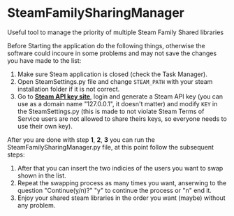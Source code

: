 # SteamFamilySharingManager
Useful tool to manage the priority of multiple Steam Family Shared libraries

Before Starting the application do the following things, otherwise the software could incoure in some problems and may not save the changes you have made to the list:
1. Make sure Steam application is closed (check the Task Manager).
2. Open SteamSettings.py file and change ``STEAM_PATH`` with your steam installation folder if it is not correct.
3. Go to  **[Steam API key site](https://steamcommunity.com/dev/apikey)**, login and generate a Steam API key (you can use as a domain name "127.0.0.1", it doesn't matter) and modify ``KEY`` in the SteamSettings.py (this is made to not violate Steam Terms of Service users are not allowed to share theirs keys, so everyone needs to use their own key).

After you are done with step ****1****, ****2****, ****3**** you can run the SteamFamilySharingManager.py file, at this point follow the subsequent steps:
1. After that you can insert the two indicies of the users you want to swap shown in the list.
2. Repeat the swapping process as many times you want, anserwing to the question "Continue(y/n)?" "y" to continue the process or "n" end it.
3. Enjoy your shared steam libraries in the order you want (maybe) without any problem.
